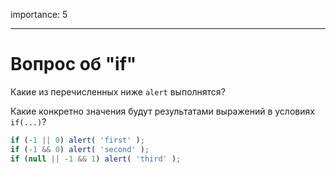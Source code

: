 importance: 5

---

# Вопрос об "if"

Какие из перечисленных ниже `alert` выполнятся?

Какие конкретно значения будут результатами выражений в условиях `if(...)`?

```js
if (-1 || 0) alert( 'first' );
if (-1 && 0) alert( 'second' );
if (null || -1 && 1) alert( 'third' );
```

